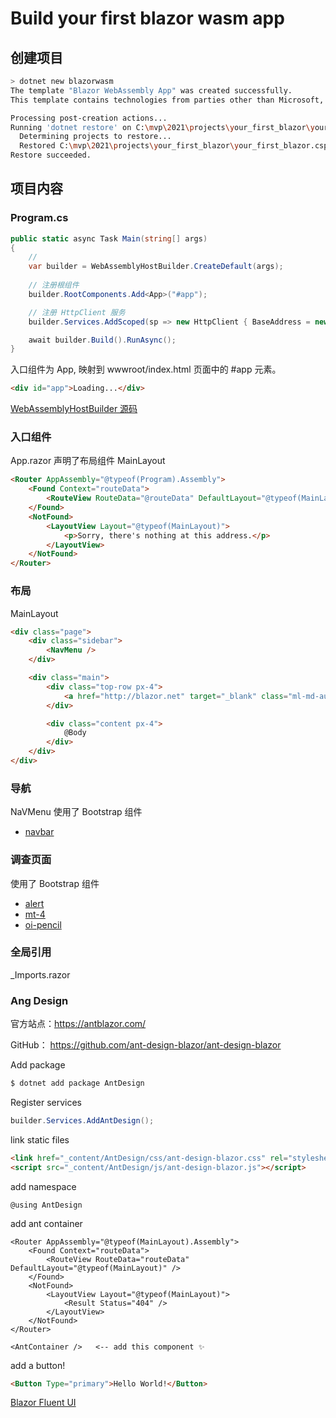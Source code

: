 # Build your first blazor wasm app

## 创建项目

```bash
> dotnet new blazorwasm
The template "Blazor WebAssembly App" was created successfully.
This template contains technologies from parties other than Microsoft, see https://aka.ms/aspnetcore/6.0-third-party-notices for details.

Processing post-creation actions...
Running 'dotnet restore' on C:\mvp\2021\projects\your_first_blazor\your_first_blazor.csproj...
  Determining projects to restore...
  Restored C:\mvp\2021\projects\your_first_blazor\your_first_blazor.csproj (in 23.67 sec).
Restore succeeded.
```

## 项目内容

### Program.cs

```csharp
public static async Task Main(string[] args)
{
    // 
    var builder = WebAssemblyHostBuilder.CreateDefault(args);
    
    // 注册根组件
    builder.RootComponents.Add<App>("#app");

    // 注册 HttpClient 服务
    builder.Services.AddScoped(sp => new HttpClient { BaseAddress = new Uri(builder.HostEnvironment.BaseAddress) });

    await builder.Build().RunAsync();
}
```

入口组件为 App, 映射到 wwwroot/index.html 页面中的 \#app 元素。 
```html
<div id="app">Loading...</div>
```
[WebAssemblyHostBuilder 源码](
https://github.com/dotnet/aspnetcore/blob/main/src/Components/WebAssembly/WebAssembly/src/Hosting/WebAssemblyHostBuilder.cs)


### 入口组件

App.razor 声明了布局组件 MainLayout
```html
<Router AppAssembly="@typeof(Program).Assembly">
    <Found Context="routeData">
        <RouteView RouteData="@routeData" DefaultLayout="@typeof(MainLayout)" />
    </Found>
    <NotFound>
        <LayoutView Layout="@typeof(MainLayout)">
            <p>Sorry, there's nothing at this address.</p>
        </LayoutView>
    </NotFound>
</Router>
```


### 布局

MainLayout 

```html
<div class="page">
    <div class="sidebar">
        <NavMenu />
    </div>

    <div class="main">
        <div class="top-row px-4">
            <a href="http://blazor.net" target="_blank" class="ml-md-auto">About</a>
        </div>

        <div class="content px-4">
            @Body
        </div>
    </div>
</div>
```

### 导航

NaVMenu 使用了 Bootstrap 组件
* [navbar](https://getbootstrap.com/docs/4.0/components/navbar/)

### 调查页面

使用了 Bootstrap 组件
* [alert](https://getbootstrap.com/docs/4.0/components/alerts/)
* [mt-4](https://getbootstrap.com/docs/4.0/utilities/spacing/#notation)
* [oi-pencil](https://useiconic.com/open)

### 全局引用

_Imports.razor

### Ang Design

官方站点：https://antblazor.com/

GitHub：
https://github.com/ant-design-blazor/ant-design-blazor

Add package
```bash
$ dotnet add package AntDesign
```

Register services
```csharp
builder.Services.AddAntDesign();
```


link static files
```html
<link href="_content/AntDesign/css/ant-design-blazor.css" rel="stylesheet" />
<script src="_content/AntDesign/js/ant-design-blazor.js"></script>
```

add namespace
```
@using AntDesign
```

add ant container
```
<Router AppAssembly="@typeof(MainLayout).Assembly">
    <Found Context="routeData">
        <RouteView RouteData="routeData" DefaultLayout="@typeof(MainLayout)" />
    </Found>
    <NotFound>
        <LayoutView Layout="@typeof(MainLayout)">
            <Result Status="404" />
        </LayoutView>
    </NotFound>
</Router>

<AntContainer />   <-- add this component ✨
```

add a button!
```html
<Button Type="primary">Hello World!</Button>
```

[Blazor Fluent UI](https://www.blazorfluentui.net/)
